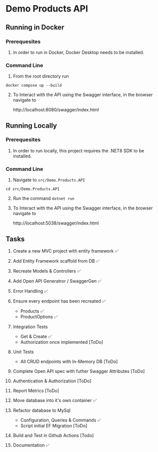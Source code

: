 # Demo Products API

## Running in Docker

### Prerequesites
1.  In order to run in Docker, Docker Desktop needs to be installed.

### Command Line
1.  From the root directory run
```
docker compose up --build
```

2.  To Interact with the API using the Swagger interface,
    in the browser navigate to 
    
    http://localhost:8080/swagger/index.html

## Running Locally

### Prerequesites
1.  In order to run locally, this project requires the .NET8 SDK to be installed.

### Command Line
1.  Navigate to `src/Demo.Products.API`
```
cd src/Demo.Products.API
```
2.  Run the command `dotnet run`

3.  To Interact with the API using the Swagger interface,
    in the browser navigate to 
    
    http://localhost:5038/swagger/index.html

## Tasks
1.  Create a new MVC project with entity framework ✅

2.  Add Entity Framework scaffold from DB ✅

3.  Recreate Models & Controllers ✅

4.  Add Open API Generatror / SwaggerGen ✅

5.  Error Handling ✅

6.  Ensure every endpoint has been recreated ✅
    -  Products ✅
    -  ProductOptions ✅

7.  Integration Tests
    -  Get & Create  ✅
    -  Authorization once implemented [ToDo]

8.  Unit Tests
    - All CRUD endpoints with In-Memory DB [ToDo]

9.  Complete Open API spec with futher Swagger Attributes [ToDo]

10.  Authentication & Authorization [ToDo]

11.  Report Metrics [ToDo]

12.  Move database into it's own container ✅

13.  Refactor database to MySql 
     - Configuration, Queries & Commands ✅
     - Script initial EF Migration [ToDo]

14.  Build and Test in Github Actions [Todo]

15.  Documentation ✅

